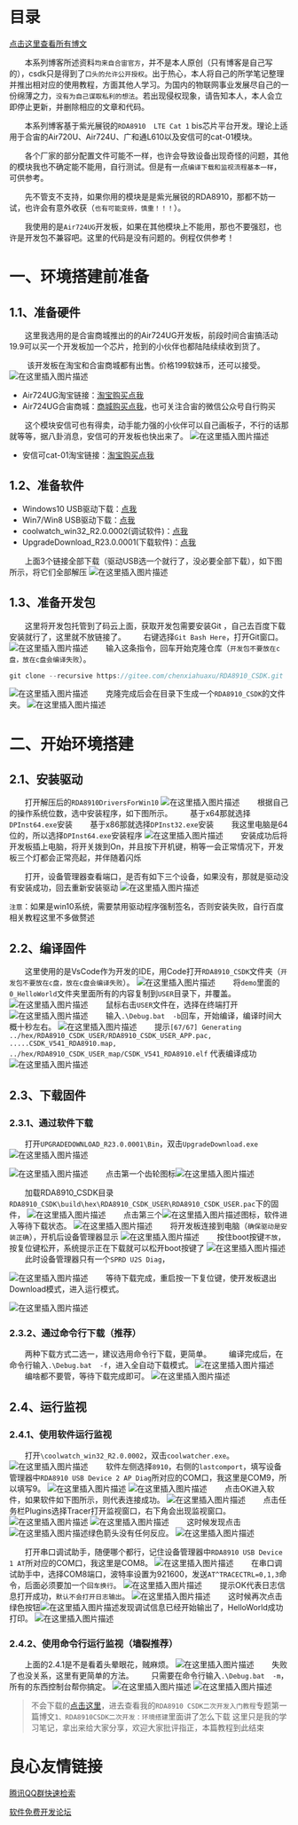 # 目录

[点击这里查看所有博文](https://blog.csdn.net/weixin_44570083/article/details/104285283)

&emsp;&emsp;本系列博客所述资料`均来自合宙官方`，并不是本人原创（只有博客是自己写的），csdk只是得到了`口头的允许公开授权`。出于热心，本人将自己的所学笔记整理并推出相对应的使用教程，方面其他人学习。为国内的物联网事业发展尽自己的一份绵薄之力，`没有为自己谋取私利的想法`。若出现侵权现象，请告知本人，本人会立即停止更新，并删除相应的文章和代码。

&emsp;&emsp;本系列博客基于紫光展锐的`RDA8910  LTE Cat 1` bis芯片平台开发。理论上适用于合宙的Air720U、Air724U、广和通L610以及安信可的cat-01模块。

&emsp;&emsp;各个厂家的部分配置文件可能不一样，也许会导致设备出现奇怪的问题，其他的模块我也不确定能不能用，自行测试。但是有一点`编译下载和监视流程基本一样`，可供参考。

&emsp;&emsp;先不管支不支持，如果你用的模块是是紫光展锐的RDA8910，那都不妨一试，也许会有意外收获（`也有可能变砖，慎重！！！`）。

&emsp;&emsp;我使用的是`Air724UG`开发板，如果在其他模块上不能用，那也不要强怼，也许是开发包不兼容吧。这里的代码是没有问题的。例程仅供参考！
# 一、环境搭建前准备
## 1.1、准备硬件
&emsp;&emsp;这里我选用的是合宙商城推出的的Air724UG开发板，前段时间合宙搞活动19.9可以买一个开发板加一个芯片，抢到的小伙伴也都陆陆续续收到货了。

&emsp;&emsp; 该开发板在淘宝和合宙商城都有出售。价格199软妹币，还可以接受。
![在这里插入图片描述](https://img-blog.csdnimg.cn/2020051911371329.png?x-oss-process=image/watermark,type_ZmFuZ3poZW5naGVpdGk,shadow_10,text_aHR0cHM6Ly9ibG9nLmNzZG4ubmV0L3dlaXhpbl80NDU3MDA4Mw==,size_16,color_FFFFFF,t_70)

* Air724UG淘宝链接：[淘宝购买点我](https://item.taobao.com/item.htm?spm=a1z10.5-c-s.w4002-22701068354.15.60712761TuYlsJ&id=614125604268)
* Air724UG合宙商城：[商城购买点我](http://m.openluat.com/product/1264)，也可关注合宙的微信公众号自行购买

&emsp;&emsp;这个模块安信可也有得卖，动手能力强的小伙伴可以自己画板子，不行的话那就等等，据八卦消息，安信可的开发板也快出来了。
![在这里插入图片描述](https://img-blog.csdnimg.cn/20200519114453900.png?x-oss-process=image/watermark,type_ZmFuZ3poZW5naGVpdGk,shadow_10,text_aHR0cHM6Ly9ibG9nLmNzZG4ubmV0L3dlaXhpbl80NDU3MDA4Mw==,size_16,color_FFFFFF,t_70)

* 安信可cat-01淘宝链接：[淘宝购买点我](https://item.taobao.com/item.htm?spm=a1z10.5-c-s.w4002-16491566042.17.24216e465toAYL&id=615816689044)

## 1.2、准备软件
* Windows10 USB驱动下载：[点我](https://download.csdn.net/download/weixin_44570083/12438107)
* Win7/Win8 USB驱动下载：[点我](https://download.csdn.net/download/weixin_44570083/12438113)
* coolwatch_win32_R2.0.0002(调试软件)：[点我](https://download.csdn.net/download/weixin_44570083/12438131)
* UpgradeDownload_R23.0.0001(下载软件)：[点我](https://download.csdn.net/download/weixin_44570083/12438137)

&emsp;&emsp;上面3个链接全部下载（驱动USB选一个就行了，没必要全部下载），如下图所示，将它们全部解压
![在这里插入图片描述](https://img-blog.csdnimg.cn/20200519115448691.png?x-oss-process=image/watermark,type_ZmFuZ3poZW5naGVpdGk,shadow_10,text_aHR0cHM6Ly9ibG9nLmNzZG4ubmV0L3dlaXhpbl80NDU3MDA4Mw==,size_16,color_FFFFFF,t_70)
## 1.3、准备开发包
&emsp;&emsp;这里将开发包托管到了码云上面，获取开发包需要安装Git
，自己去百度下载安装就行了，这里就不放链接了。
&emsp;&emsp;右键选择`Git Bash Here`，打开Git窗口。
![在这里插入图片描述](https://img-blog.csdnimg.cn/20200519120045783.png?x-oss-process=image/watermark,type_ZmFuZ3poZW5naGVpdGk,shadow_10,text_aHR0cHM6Ly9ibG9nLmNzZG4ubmV0L3dlaXhpbl80NDU3MDA4Mw==,size_16,color_FFFFFF,t_70)
&emsp;&emsp;输入这条指令，回车开始克隆仓库（`开发包不要放在c盘，放在c盘会编译失败`）。

```c
git clone --recursive https://gitee.com/chenxiahuaxu/RDA8910_CSDK.git
```

![在这里插入图片描述](https://img-blog.csdnimg.cn/2020051912061543.png?x-oss-process=image/watermark,type_ZmFuZ3poZW5naGVpdGk,shadow_10,text_aHR0cHM6Ly9ibG9nLmNzZG4ubmV0L3dlaXhpbl80NDU3MDA4Mw==,size_16,color_FFFFFF,t_70)
&emsp;&emsp;克隆完成后会在目录下生成一个`RDA8910_CSDK`的文件夹。
![在这里插入图片描述](https://img-blog.csdnimg.cn/20200519120716605.png?x-oss-process=image/watermark,type_ZmFuZ3poZW5naGVpdGk,shadow_10,text_aHR0cHM6Ly9ibG9nLmNzZG4ubmV0L3dlaXhpbl80NDU3MDA4Mw==,size_16,color_FFFFFF,t_70)
# 二、开始环境搭建
 ## 2.1、安装驱动
 
&emsp;&emsp;打开解压后的`RDA8910DriversForWin10`
![在这里插入图片描述](https://img-blog.csdnimg.cn/20200519121107623.png?x-oss-process=image/watermark,type_ZmFuZ3poZW5naGVpdGk,shadow_10,text_aHR0cHM6Ly9ibG9nLmNzZG4ubmV0L3dlaXhpbl80NDU3MDA4Mw==,size_16,color_FFFFFF,t_70)
&emsp;&emsp;根据自己的操作系统位数，选中安装程序，如下图所示。
&emsp;&emsp;基于x64那就选择`DPInst64.exe`安装
&emsp;&emsp;基于x86那就选择`DPInst32.exe`安装
&emsp;&emsp;我这里电脑是64位的，所以选择`DPInst64.exe`安装程序
![在这里插入图片描述](https://img-blog.csdnimg.cn/20200212211325596.png)
&emsp;&emsp;安装成功后将开发板插上电脑，将开关拨到On，并且按下开机键，稍等一会正常情况下，开发板三个灯都会正常亮起，并伴随着闪烁

&emsp;&emsp;打开，设备管理器查看端口，是否有如下三个设备，如果没有，那就是驱动没有安装成功，回去重新安装驱动
![在这里插入图片描述](https://img-blog.csdnimg.cn/20200519121346224.png)

`注意`：如果是win10系统，需要禁用驱动程序强制签名，否则安装失败，自行百度相关教程这里不多做赘述

 ## 2.2、编译固件
&emsp;&emsp;这里使用的是VsCode作为开发的IDE，用Code打开`RDA8910_CSDK`文件夹（`开发包不要放在c盘，放在c盘会编译失败`）。
![在这里插入图片描述](https://img-blog.csdnimg.cn/20200519142046862.png?x-oss-process=image/watermark,type_ZmFuZ3poZW5naGVpdGk,shadow_10,text_aHR0cHM6Ly9ibG9nLmNzZG4ubmV0L3dlaXhpbl80NDU3MDA4Mw==,size_16,color_FFFFFF,t_70)
&emsp;&emsp;将`demo`里面的`0_HelloWorld`文件夹里面所有的内容复制到`USER`目录下，并覆盖。
![在这里插入图片描述](https://img-blog.csdnimg.cn/20200519142240520.png?x-oss-process=image/watermark,type_ZmFuZ3poZW5naGVpdGk,shadow_10,text_aHR0cHM6Ly9ibG9nLmNzZG4ubmV0L3dlaXhpbl80NDU3MDA4Mw==,size_16,color_FFFFFF,t_70)
&emsp;&emsp;鼠标右击`USER`文件在，选择在终端打开
![在这里插入图片描述](https://img-blog.csdnimg.cn/2020051914233082.png?x-oss-process=image/watermark,type_ZmFuZ3poZW5naGVpdGk,shadow_10,text_aHR0cHM6Ly9ibG9nLmNzZG4ubmV0L3dlaXhpbl80NDU3MDA4Mw==,size_16,color_FFFFFF,t_70)
&emsp;&emsp;输入`.\Debug.bat  -b`回车，开始编译，编译时间大概十秒左右。
![在这里插入图片描述](https://img-blog.csdnimg.cn/20200621195146282.png)
&emsp;&emsp;提示`[67/67] Generating ../hex/RDA8910_CSDK_USER/RDA8910_CSDK_USER_APP.pac, .....CSDK_V541_RDA8910.map, ../hex/RDA8910_CSDK_USER_map/CSDK_V541_RDA8910.elf` 代表编译成功
![在这里插入图片描述](https://img-blog.csdnimg.cn/20200621195204572.png?x-oss-process=image/watermark,type_ZmFuZ3poZW5naGVpdGk,shadow_10,text_aHR0cHM6Ly9ibG9nLmNzZG4ubmV0L3dlaXhpbl80NDU3MDA4Mw==,size_16,color_FFFFFF,t_70)
 ## 2.3、下载固件
 ### 2.3.1、通过软件下载
&emsp;&emsp;打开`UPGRADEDOWNLOAD_R23.0.0001\Bin`，双击`UpgradeDownload.exe`
![在这里插入图片描述](https://img-blog.csdnimg.cn/20200519142814722.png?x-oss-process=image/watermark,type_ZmFuZ3poZW5naGVpdGk,shadow_10,text_aHR0cHM6Ly9ibG9nLmNzZG4ubmV0L3dlaXhpbl80NDU3MDA4Mw==,size_16,color_FFFFFF,t_70)

![在这里插入图片描述](https://img-blog.csdnimg.cn/20200519142858589.png?x-oss-process=image/watermark,type_ZmFuZ3poZW5naGVpdGk,shadow_10,text_aHR0cHM6Ly9ibG9nLmNzZG4ubmV0L3dlaXhpbl80NDU3MDA4Mw==,size_16,color_FFFFFF,t_70)
&emsp;&emsp;点击第一个齿轮图标![在这里插入图片描述](https://img-blog.csdnimg.cn/20200519142940241.png)

&emsp;&emsp;加载RDA8910_CSDK目录`RDA8910_CSDK\build\hex\RDA8910_CSDK_USER\RDA8910_CSDK_USER.pac`下的固件，
![在这里插入图片描述](https://img-blog.csdnimg.cn/20200519143203637.png)
&emsp;&emsp;点击第三个![在这里插入图片描述](https://img-blog.csdnimg.cn/20200519143231263.png)图标，软件进入等待下载状态。
![在这里插入图片描述](https://img-blog.csdnimg.cn/20200519143254755.png)
&emsp;&emsp;将开发板连接到电脑（`确保驱动是安装正确`），开机后设备管理器显示
![在这里插入图片描述](https://img-blog.csdnimg.cn/20200519143445248.png)
&emsp;&emsp;按住boot按键`不放`，按复位键松开，系统提示正在下载就可以松开boot按键了
![在这里插入图片描述](https://img-blog.csdnimg.cn/20200519143533391.png)
&emsp;&emsp;此时设备管理器只有一个`SPRD U2S Diag`，


![在这里插入图片描述](https://img-blog.csdnimg.cn/20200519143611975.png)
&emsp;&emsp;等待下载完成，重启按一下复位键，使开发板退出Download模式，进入运行模式。

![在这里插入图片描述](https://img-blog.csdnimg.cn/20200519143659654.png)
 ### 2.3.2、通过命令行下载（推荐）
 &emsp;&emsp;两种下载方式二选一，建议选用命令行下载，更简单。
  &emsp;&emsp;编译完成后，在命令行输入`.\Debug.bat  -f`，进入全自动下载模式。
![在这里插入图片描述](https://img-blog.csdnimg.cn/20200621195442943.png?x-oss-process=image/watermark,type_ZmFuZ3poZW5naGVpdGk,shadow_10,text_aHR0cHM6Ly9ibG9nLmNzZG4ubmV0L3dlaXhpbl80NDU3MDA4Mw==,size_16,color_FFFFFF,t_70)
    &emsp;&emsp;编啥都不要管，等待下载完成即可。
    ![在这里插入图片描述](https://img-blog.csdnimg.cn/20200621195518938.png?x-oss-process=image/watermark,type_ZmFuZ3poZW5naGVpdGk,shadow_10,text_aHR0cHM6Ly9ibG9nLmNzZG4ubmV0L3dlaXhpbl80NDU3MDA4Mw==,size_16,color_FFFFFF,t_70)


 ## 2.4、运行监视
 ### 2.4.1、使用软件运行监视
&emsp;&emsp;打开`\coolwatch_win32_R2.0.0002`，双击`coolwatcher.exe`。
![在这里插入图片描述](https://img-blog.csdnimg.cn/20200519143947859.png?x-oss-process=image/watermark,type_ZmFuZ3poZW5naGVpdGk,shadow_10,text_aHR0cHM6Ly9ibG9nLmNzZG4ubmV0L3dlaXhpbl80NDU3MDA4Mw==,size_16,color_FFFFFF,t_70)
&emsp;&emsp;软件左侧选择`8910`，右侧的`lastcomport`，填写设备管理器中`RDA8910 USB Device 2 AP Diag`所对应的COM口，我这里是COM9，所以填写9。
![在这里插入图片描述](https://img-blog.csdnimg.cn/20200519144129339.png)
![在这里插入图片描述](https://img-blog.csdnimg.cn/20200519144330706.png?x-oss-process=image/watermark,type_ZmFuZ3poZW5naGVpdGk,shadow_10,text_aHR0cHM6Ly9ibG9nLmNzZG4ubmV0L3dlaXhpbl80NDU3MDA4Mw==,size_16,color_FFFFFF,t_70)
&emsp;&emsp;点击OK进入软件，如果软件如下图所示，则代表连接成功。
![在这里插入图片描述](https://img-blog.csdnimg.cn/20200519144426819.png?x-oss-process=image/watermark,type_ZmFuZ3poZW5naGVpdGk,shadow_10,text_aHR0cHM6Ly9ibG9nLmNzZG4ubmV0L3dlaXhpbl80NDU3MDA4Mw==,size_16,color_FFFFFF,t_70)
&emsp;&emsp;点击任务栏Plugins选择Tracer打开监视窗口，右下角会出现监视窗口。
![在这里插入图片描述](https://img-blog.csdnimg.cn/20200519144544988.png)
![在这里插入图片描述](https://img-blog.csdnimg.cn/2020051914455431.png?x-oss-process=image/watermark,type_ZmFuZ3poZW5naGVpdGk,shadow_10,text_aHR0cHM6Ly9ibG9nLmNzZG4ubmV0L3dlaXhpbl80NDU3MDA4Mw==,size_16,color_FFFFFF,t_70)
&emsp;&emsp;这时候发现点击![在这里插入图片描述](https://img-blog.csdnimg.cn/20200519144722538.png)绿色箭头没有任何反应。
![在这里插入图片描述](https://img-blog.csdnimg.cn/20200519144751573.png?x-oss-process=image/watermark,type_ZmFuZ3poZW5naGVpdGk,shadow_10,text_aHR0cHM6Ly9ibG9nLmNzZG4ubmV0L3dlaXhpbl80NDU3MDA4Mw==,size_16,color_FFFFFF,t_70)


&emsp;&emsp;打开串口调试助手，随便哪个都行，记住设备管理器中`RDA8910 USB Device 1 AT`所对应的COM口，我这里是COM8。
![在这里插入图片描述](https://img-blog.csdnimg.cn/20200519144831327.png)
&emsp;&emsp;在串口调试助手中，选择COM8端口，波特率设置为921600，发送`AT^TRACECTRL=0,1,3`命令，后面必须要加一个`回车换行`。
![在这里插入图片描述](https://img-blog.csdnimg.cn/20200519144931212.png)
&emsp;&emsp;提示OK代表日志信息打开成功，`默认不会打开日志输出`。
![在这里插入图片描述](https://img-blog.csdnimg.cn/20200519145722966.png?x-oss-process=image/watermark,type_ZmFuZ3poZW5naGVpdGk,shadow_10,text_aHR0cHM6Ly9ibG9nLmNzZG4ubmV0L3dlaXhpbl80NDU3MDA4Mw==,size_16,color_FFFFFF,t_70)
&emsp;&emsp;这时候再次点击绿色按钮![在这里插入图片描述](https://img-blog.csdnimg.cn/20200519144722538.png)发现调试信息已经开始输出了，HelloWorld成功打印。
![在这里插入图片描述](https://img-blog.csdnimg.cn/20200519150142208.png?x-oss-process=image/watermark,type_ZmFuZ3poZW5naGVpdGk,shadow_10,text_aHR0cHM6Ly9ibG9nLmNzZG4ubmV0L3dlaXhpbl80NDU3MDA4Mw==,size_16,color_FFFFFF,t_70)
 ### 2.4.2、使用命令行运行监视（墙裂推荐）
&emsp;&emsp;上面的2.4.1是不是看着头晕眼花，贼麻烦。
![在这里插入图片描述](https://img-blog.csdnimg.cn/202006212003319.png)
&emsp;&emsp;失败了也没关系，这里有更简单的方法。
&emsp;&emsp;只需要在命令行输入`.\Debug.bat  -m`，所有的东西控制台帮你搞定。
![在这里插入图片描述](https://img-blog.csdnimg.cn/20200621200830623.png?x-oss-process=image/watermark,type_ZmFuZ3poZW5naGVpdGk,shadow_10,text_aHR0cHM6Ly9ibG9nLmNzZG4ubmV0L3dlaXhpbl80NDU3MDA4Mw==,size_16,color_FFFFFF,t_70)
![在这里插入图片描述](https://img-blog.csdnimg.cn/20200621200854458.png?x-oss-process=image/watermark,type_ZmFuZ3poZW5naGVpdGk,shadow_10,text_aHR0cHM6Ly9ibG9nLmNzZG4ubmV0L3dlaXhpbl80NDU3MDA4Mw==,size_16,color_FFFFFF,t_70)
> 不会下载的[点击这里](https://blog.csdn.net/weixin_44570083/article/details/104285283)，进去查看我的`RDA8910 CSDK二次开发入门教程`专题第一篇博文`1、RDA8910CSDK二次开发：环境搭建`里面讲了怎么下载
> 这里只是我的学习笔记，拿出来给大家分享，欢迎大家批评指正，本篇教程到此结束


 # 良心友情链接

[腾讯QQ群快速检索](http://u.720life.cn/s/8cf73f7c)

[软件免费开发论坛](http://u.720life.cn/s/bbb01dc0)